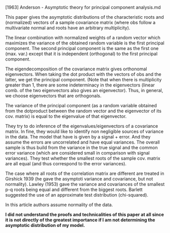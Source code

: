 [1963] Anderson - Asymptotic theory for principal component analysis.md

This paper gives the asymptotic distributions of the characteristic roots and (normalized) vectors of a sample covariance matrix (where obs follow a multivariate normal and roots have an arbitrary multiplicity).

The linear combination with normalized weights of a random vector which maximizes the variance of the obtained random variable is the first principal component. 
The second principal component is the same as the first one (max. var.) except that it is independent (orthogonal) to the first principal component. 

The eigendecomposition of the covariance matrix gives orthonomal eigenvectors. 
When taking the dot product with the vectors of obs and the latter, we get the principal component.
(Note that when there is multiplicity greater than 1, there are some indeterminacy in the eigenvectors (linear comb. of the two eigenvectors also gives an eigenvector). Thus, in general, we choose eigenvectors that are orthogonals. 

The variance of the principal component (as a random variable obtained from the dotproduct between the random vector and the eigenvector of its cov. matrix) is equal to the eigenvalue of that eigenvector. 

They try to do inference of the eigenvalues/eigenvectors of a covariance matrix. In fine, they would like to identify non negligible sources of variance in the data. 
The model that have is given by a signal + error. And they assume the errors are uncorrelated and have equal variances. The overall sample is thus build from the variance in the true signal and the common error variance (which are considered small in comparison with signal variances). They test whether the smallest roots of the sample cov. matrix are all equal (and thus correspond to the error variances). 

The case where all roots of the correlation matrix are different are treated in Girshick 1939 (he gave the asymptoti variance and covariance, but not normality).
Lawley (1953) gave the variance and covariances of the smallest p-q roots being equal and different from the biggest roots. 
Barlett suggested the use of an approximate test distribution (chi-squared).

In this article authors assume normality of the data. 

**I did not understand the proofs and technicalities of this paper at all since it is not directly of the greatest importance if I am not determining the asymptotic distribution of my model.**
